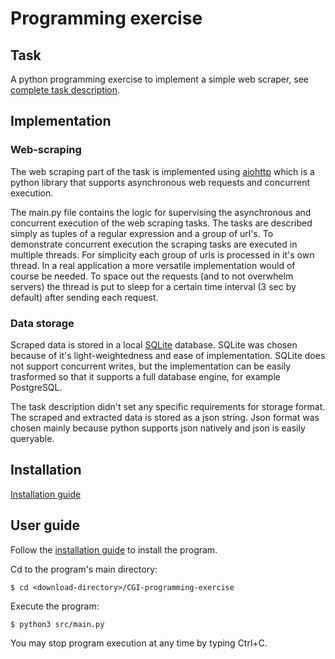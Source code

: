 # Programming exercise

## Task

A python programming exercise to implement a simple web scraper, see [complete task description](documentation/cand_prog_task.md).

## Implementation

### Web-scraping

The web scraping part of the task is implemented using [aiohttp](https://github.com/aio-libs/aiohttp) which is a python library that supports asynchronous web requests and concurrent execution. 

The main.py file contains the logic for supervising the asynchronous and concurrent execution of the web scraping tasks. The tasks are described simply as tuples of a regular expression and a group of url's. To demonstrate concurrent execution the scraping tasks are executed in multiple threads. For simplicity each group of urls is processed in it's own thread. In a real application a more versatile implementation would of course be needed. To space out the requests (and to not overwhelm servers) the thread is put to sleep for a certain time interval (3 sec by default) after sending each request. 

### Data storage

Scraped data is stored in a local [SQLite](https://www.sqlite.org/index.html) database. SQLite was chosen because of it's light-weightedness and ease of implementation. SQLite does not support concurrent writes, but the implementation can be easily trasformed so that it supports a full database engine, for example PostgreSQL.

The task description didn't set any specific requirements for storage format. The scraped and extracted data is stored as a json string. Json format was chosen mainly because python supports json natively and json is easily queryable. 

## Installation

[Installation guide](documentation/installation.md)

## User guide

Follow the [installation guide](documentation/installation.md) to install the program. 

Cd to the program's main directory:

    $ cd <download-directory>/CGI-programming-exercise

Execute the program:

    $ python3 src/main.py

You may stop program execution at any time by typing Ctrl+C.





